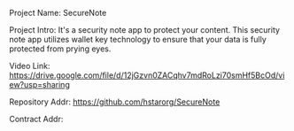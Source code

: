 Project Name: SecureNote

Project Intro: It's a security note app to protect your content. This security note app utilizes wallet key technology to ensure that your data is fully protected from prying eyes.

Video Link: https://drive.google.com/file/d/12jGzvn0ZACqhv7mdRoLzi70smHf5BcOd/view?usp=sharing

Repository Addr: https://github.com/hstarorg/SecureNote

Contract Addr:
